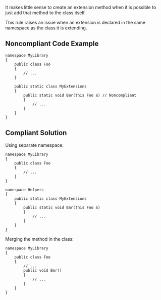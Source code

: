 
It makes little sense to create an extension method when it is possible to just add that method to the class itself.

This rule raises an issue when an extension is declared in the same namespace as the class it is extending.

## Noncompliant Code Example


    namespace MyLibrary
    {
        public class Foo
        {
            // ...
        }
    
        public static class MyExtensions
        {
            public static void Bar(this Foo a) // Noncompliant
            {
                // ...
            }
        }
    }


## Compliant Solution

Using separate namespace:


    namespace MyLibrary
    {
        public class Foo
        {
            // ...
        }
    }
    
    namespace Helpers
    {
        public static class MyExtensions
        {
            public static void Bar(this Foo a)
            {
                // ...
            }
        }
    }


Merging the method in the class:


    namespace MyLibrary
    {
        public class Foo
        {
            // ...
            public void Bar()
            {
                // ...
            }
        }
    }

